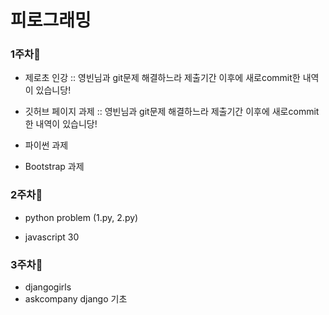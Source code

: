 # 피로그래밍

### 1주차:dizzy:
* 제로초 인강  :: 영빈님과 git문제 해결하느라 제출기간 이후에  새로commit한 내역이 있습니당!
* 깃허브 페이지 과제  :: 영빈님과 git문제 해결하느라 제출기간 이후에 새로commit한 내역이 있습니당!

* 파이썬 과제
* Bootstrap 과제

### 2주차:dizzy:
* python problem (1.py, 2.py)

* javascript 30

### 3주차:dizzy:
* djangogirls
* askcompany django 기초

